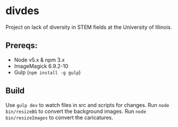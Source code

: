 # divdes
Project on lack of diversity in STEM fields at the University of Illinois.

## Prereqs:
* Node v5.x & npm 3.x
* ImageMagick 6.9.2-10
* Gulp (`npm install -g gulp`)

## Build
Use `gulp dev` to watch files in src and scripts for changes. Run `node bin/resizeBG` to convert the background images. Run `node bin/resizeImages` to convert the caricatures.